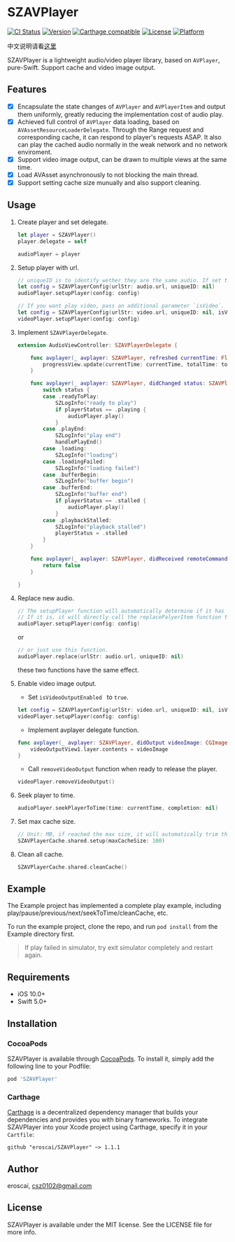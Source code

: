 # SZAVPlayer

[![CI Status](https://img.shields.io/travis/eroscai/SZAVPlayer.svg?style=flat)](https://travis-ci.org/eroscai/SZAVPlayer)
[![Version](https://img.shields.io/cocoapods/v/SZAVPlayer.svg?style=flat)](https://cocoapods.org/pods/SZAVPlayer)
[![Carthage compatible](https://img.shields.io/badge/Carthage-compatible-4BC51D.svg?style=flat)](https://github.com/Carthage/Carthage)
[![License](https://img.shields.io/cocoapods/l/SZAVPlayer.svg?style=flat)](https://cocoapods.org/pods/SZAVPlayer)
[![Platform](https://img.shields.io/cocoapods/p/SZAVPlayer.svg?style=flat)](https://cocoapods.org/pods/SZAVPlayer)

中文说明请看[这里](https://github.com/eroscai/SZAVPlayer/wiki/iOS%E5%9F%BA%E4%BA%8EAVPlayer%E5%AE%9E%E7%8E%B0%E9%9F%B3%E8%A7%86%E9%A2%91%E6%92%AD%E6%94%BE%E5%92%8C%E7%BC%93%E5%AD%98)

SZAVPlayer is a lightweight audio/video player library, based on `AVPlayer`, pure-Swift. Support cache and video image output.

## Features

- [x] Encapsulate the state changes of `AVPlayer` and `AVPlayerItem` and output them uniformly, greatly reducing the implementation cost of audio play.
- [x] Achieved full control of `AVPlayer` data loading, based on `AVAssetResourceLoaderDelegate`. Through the Range request and corresponding cache, it can respond to player's requests ASAP. It also can play the cached audio normally in the weak network and no network enviroment.
- [x] Support video image output, can be drawn to multiple views at the same time.
- [x] Load AVAsset asynchronously to not blocking the main thread.
- [x] Support setting cache size munually and also support cleaning.

## Usage

1. Create player and set delegate.

    ```swift
    let player = SZAVPlayer()
    player.delegate = self
    
    audioPlayer = player
    ```

2. Setup player with url.

    ```swift
    // uniqueID is to identify wether they are the same audio. If set to nil will use urlStr to create one.
    let config = SZAVPlayerConfig(urlStr: audio.url, uniqueID: nil)
    audioPlayer.setupPlayer(config: config)
    
    // If you want play video, pass an additional parameter `isVideo`.
    let config = SZAVPlayerConfig(urlStr: video.url, uniqueID: nil, isVideo: true, isVideoOutputEnabled: true/false)
    videoPlayer.setupPlayer(config: config)
    ```

3. Implement `SZAVPlayerDelegate`.

    ```swift
    extension AudioViewController: SZAVPlayerDelegate {
    
        func avplayer(_ avplayer: SZAVPlayer, refreshed currentTime: Float64, loadedTime: Float64, totalTime: Float64) {
            progressView.update(currentTime: currentTime, totalTime: totalTime)
        }
    
        func avplayer(_ avplayer: SZAVPlayer, didChanged status: SZAVPlayerStatus) {
            switch status {
            case .readyToPlay:
                SZLogInfo("ready to play")
                if playerStatus == .playing {
                    audioPlayer.play()
                }
            case .playEnd:
                SZLogInfo("play end")
                handlePlayEnd()
            case .loading:
                SZLogInfo("loading")
            case .loadingFailed:
                SZLogInfo("loading failed")
            case .bufferBegin:
                SZLogInfo("buffer begin")
            case .bufferEnd:
                SZLogInfo("buffer end")
                if playerStatus == .stalled {
                    audioPlayer.play()
                }
            case .playbackStalled:
                SZLogInfo("playback stalled")
                playerStatus = .stalled
            }
        }
    
        func avplayer(_ avplayer: SZAVPlayer, didReceived remoteCommand: SZAVPlayerRemoteCommand) -> Bool {
            return false
        }
    
    }
    ```
    
4. Replace new audio.

    ```swift
    // The setupPlayer function will automatically determine if it has been setup before. 
    // If it is, it will directly call the replacePalyerItem function to replace the new audio.
    audioPlayer.setupPlayer(config: config)
    ```
    
    or
    
    ```swift
    // or just use this function.
    audioPlayer.replace(urlStr: audio.url, uniqueID: nil)
    ```
    
    these two functions have the same effect.
    
5. Enable video image output.

    - Set `isVideoOutputEnabled ` to `true`.
    
    ```swift
    let config = SZAVPlayerConfig(urlStr: video.url, uniqueID: nil, isVideo: true, isVideoOutputEnabled: true)
    videoPlayer.setupPlayer(config: config)
    ```
    
    - Implement avplayer delegate function.
    
    ```swift
    func avplayer(_ avplayer: SZAVPlayer, didOutput videoImage: CGImage) {
        videoOutputView1.layer.contents = videoImage
    }
    ```
    
    - Call `removeVideoOutput` function when ready to release the player.
    
    ```swift
    videoPlayer.removeVideoOutput()
    ```
    
6. Seek player to time.

    ```swift
    audioPlayer.seekPlayerToTime(time: currentTime, completion: nil)
    ```
    
7. Set max cache size.

    ```swift
    // Unit: MB, if reached the max size, it will automatically trim the cache.
    SZAVPlayerCache.shared.setup(maxCacheSize: 100)
    ```
    
8. Clean all cache.

    ```swift
    SZAVPlayerCache.shared.cleanCache()
    ```

## Example

The Example project has implemented a complete play example, including play/pause/previous/next/seekToTime/cleanCache, etc. 

To run the example project, clone the repo, and run `pod install` from the Example directory first.

> If play failed in simulator, try exit simulator completely and restart again.

## Requirements

- iOS 10.0+
- Swift 5.0+

## Installation

### CocoaPods

SZAVPlayer is available through [CocoaPods](https://cocoapods.org). To install
it, simply add the following line to your Podfile:

```ruby
pod 'SZAVPlayer'
```

### Carthage

[Carthage](https://github.com/Carthage/Carthage) is a decentralized dependency manager that builds your dependencies and provides you with binary frameworks. To integrate SZAVPlayer into your Xcode project using Carthage, specify it in your `Cartfile`:

```ogdl
github "eroscai/SZAVPlayer" ~> 1.1.1
```

## Author

eroscai, csz0102@gmail.com

## License

SZAVPlayer is available under the MIT license. See the LICENSE file for more info.
